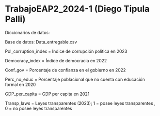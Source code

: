 # TrabajoEAP2_2024-1 (Diego Tipula Palli)
Diccionarios de datos:

Base de datos: Data_entregable.csv

Pol_corruption_index = Índice de corrupción política en 2023

Democracy_index = Índice de democracia en 2022

Conf_gov = Porcentaje de confianza en el gobierno en 2022

Perc_no_educ = Porcentaje poblacional que no cuenta con educación formal en 2020

GDP_per_capita = GDP per capita en 2021

Transp_laws = Leyes transparentes (2023); 1 = posee leyes transparentes , 0 = no posee leyes transparentes

